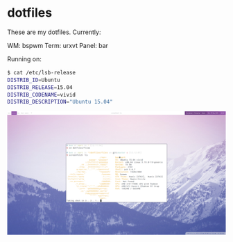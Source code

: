 # dotfiles

These are my dotfiles. Currently:

WM: bspwm
Term: urxvt
Panel: bar

Running on:
```sh
$ cat /etc/lsb-release
DISTRIB_ID=Ubuntu
DISTRIB_RELEASE=15.04
DISTRIB_CODENAME=vivid
DISTRIB_DESCRIPTION="Ubuntu 15.04"
```

![screenshot.png](./screenshot.png)
